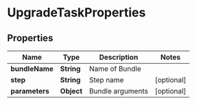 # UpgradeTaskProperties

## Properties
Name | Type | Description | Notes
------------ | ------------- | ------------- | -------------
**bundleName** | **String** | Name of Bundle | 
**step** | **String** | Step name |  [optional]
**parameters** | **Object** | Bundle arguments |  [optional]
